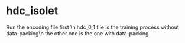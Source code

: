 # hdc_isolet
Run the encoding file first \n
hdc_0_1 file is the training process without data-packing\n
the other one is the one with data-packing
